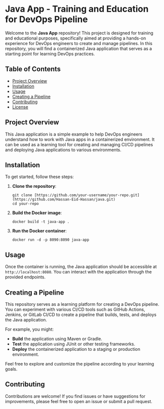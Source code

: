 # Java App - Training and Education for DevOps Pipeline

Welcome to the **Java App** repository! This project is designed for training and educational purposes, specifically aimed at providing a hands-on experience for DevOps engineers to create and manage pipelines. In this repository, you will find a containerized Java application that serves as a starting point for learning DevOps practices.

## Table of Contents

- [Project Overview](#project-overview)
- [Installation](#installation)
- [Usage](#usage)
- [Creating a Pipeline](#creating-a-pipeline)
- [Contributing](#contributing)
- [License](#license)

## Project Overview

This Java application is a simple example to help DevOps engineers understand how to work with Java apps in a containerized environment. It can be used as a learning tool for creating and managing CI/CD pipelines and deploying Java applications to various environments.

## Installation

To get started, follow these steps:

1. **Clone the repository**:

    ```shell
    git clone [https://github.com/your-username/your-repo.git](https://github.com/Hassan-Eid-Hassan/java.git)
    cd your-repo
    ```

2. **Build the Docker image**:

    ```shell
    docker build -t java-app .
    ```

3. **Run the Docker container**:

    ```shell
    docker run -d -p 8090:8090 java-app
    ```

## Usage

Once the container is running, the Java application should be accessible at `http://localhost:8080`. You can interact with the application through the provided endpoints.

## Creating a Pipeline

This repository serves as a learning platform for creating a DevOps pipeline. You can experiment with various CI/CD tools such as GitHub Actions, Jenkins, or GitLab CI/CD to create a pipeline that builds, tests, and deploys the Java application. 

For example, you might:

- **Build** the application using Maven or Gradle.
- **Test** the application using JUnit or other testing frameworks.
- **Deploy** the containerized application to a staging or production environment.

Feel free to explore and customize the pipeline according to your learning goals.

## Contributing

Contributions are welcome! If you find issues or have suggestions for improvements, please feel free to open an issue or submit a pull request.
